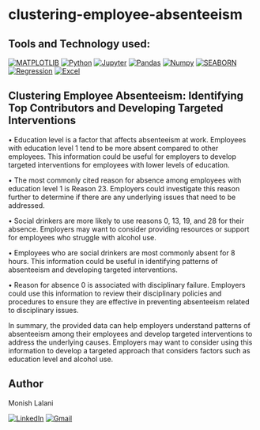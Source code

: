 # clustering-employee-absenteeism



## Tools and Technology used:
[![MATPLOTLIB](https://img.shields.io/badge/-MATPLOTLIB-007aa6?style=for-the-badge)](https://img.shields.io/badge/-MATPLOTLIB-007aa6?style=for-the-badge) [![Python](https://img.shields.io/badge/Python-FFD43B?style=for-the-badge&logo=python&logoColor=blue)](https://img.shields.io/badge/Python-FFD43B?style=for-the-badge&logo=python&logoColor=blue) [![Jupyter](https://img.shields.io/badge/-Jupyter-f5841f?style=for-the-badge)](https://img.shields.io/badge/-Jupyter-f5841f?style=for-the-badge) [![Pandas](https://img.shields.io/badge/Pandas-2C2D72?style=for-the-badge&logo=pandas&logoColor=white)](https://img.shields.io/badge/Pandas-2C2D72?style=for-the-badge&logo=pandas&logoColor=white) [![Numpy](https://img.shields.io/badge/Numpy-777BB4?style=for-the-badge&logo=numpy&logoColor=white)](https://img.shields.io/badge/Numpy-777BB4?style=for-the-badge&logo=numpy&logoColor=white) <a href="https://seaborn.pydata.org/" rel="nofollow"><img alt="SEABORN" src="https://img.shields.io/badge/-SEABORN-f5841f?style=for-the-badge" data-canonical-src="https://img.shields.io/badge/-SEABORN-f5841f?style=for-the-badge" style="max-width: 100%;"/></a> <a href="https://www.investopedia.com/terms/r/regression.asp" rel="nofollow"><img alt="Regression" src="https://img.shields.io/badge/-Regression-007aa6?style=for-the-badge" data-canonical-src="https://img.shields.io/badge/-Regression-007aa6?style=for-the-badge" style="max-width: 100%;"/></a>
<a href="https://www.microsoft.com/en-in/microsoft-365/excel" rel="nofollow"><img alt="Excel" src="https://img.shields.io/badge/Microsoft_Excel-217346?style=for-the-badge&logo=microsoft-excel&logoColor=white" data-canonical-src="https://img.shields.io/badge/Microsoft_Excel-217346?style=for-the-badge&logo=microsoft-excel&logoColor=white" style="max-width: 100%;"/></a>
## Clustering Employee Absenteeism: Identifying Top Contributors and Developing Targeted Interventions

• Education level is a factor that affects absenteeism at work. Employees with education level 1 tend to be more absent compared to other employees. This information    could be useful for employers to develop targeted interventions for employees with lower levels of education.

• The most commonly cited reason for absence among employees with education level 1 is Reason 23. Employers could investigate this reason further to determine if       there are any underlying issues that need to be addressed.

• Social drinkers are more likely to use reasons 0, 13, 19, and 28 for their absence. Employers may want to consider providing resources or support for employees who   struggle with alcohol use.

• Employees who are social drinkers are most commonly absent for 8 hours. This information could be useful in identifying patterns of absenteeism and developing  targeted interventions.

• Reason for absence 0 is associated with disciplinary failure. Employers could use this information to review their disciplinary policies and procedures to ensure     they are effective in preventing absenteeism related to disciplinary issues.

In summary, the provided data can help employers understand patterns of absenteeism among their employees and develop targeted interventions to address the underlying causes. Employers may want to consider using this information to develop a targeted approach that considers factors such as education level and alcohol use.




## Author

Monish Lalani

[![LinkedIn](https://img.shields.io/badge/LinkedIn-0077B5?style=for-the-badge&logo=linkedin&logoColor=white)](https://www.linkedin.com/in/monish-lalani/) 
[![Gmail](https://img.shields.io/badge/Gmail-D14836?style=for-the-badge&logo=gmail&logoColor=white)](mailto:monishlalani12@gmail.com)  
